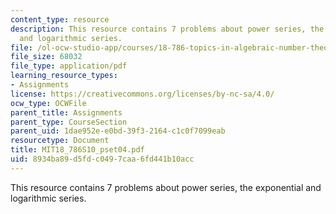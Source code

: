 ```yaml
---
content_type: resource
description: This resource contains 7 problems about power series, the exponential
  and logarithmic series.
file: /ol-ocw-studio-app/courses/18-786-topics-in-algebraic-number-theory-spring-2010/8934ba89d5fdc0497caa6fd441b10acc_MIT18_786S10_pset04.pdf
file_size: 68032
file_type: application/pdf
learning_resource_types:
- Assignments
license: https://creativecommons.org/licenses/by-nc-sa/4.0/
ocw_type: OCWFile
parent_title: Assignments
parent_type: CourseSection
parent_uid: 1dae952e-e0bd-39f3-2164-c1c0f7099eab
resourcetype: Document
title: MIT18_786S10_pset04.pdf
uid: 8934ba89-d5fd-c049-7caa-6fd441b10acc
---
```

This resource contains 7 problems about power series, the exponential and logarithmic series.